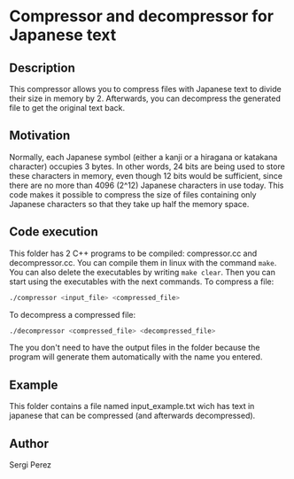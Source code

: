 # Compressor and decompressor for Japanese text

## Description

This compressor allows you to compress files with Japanese text to divide their size in memory by 2. Afterwards, you can decompress the generated file to get the original text back. 

## Motivation

Normally, each Japanese symbol (either a kanji or a hiragana or katakana character) occupies 3 bytes. In other words, 24 bits are being used to store these characters in memory, even though 12 bits would be sufficient, since there are no more than 4096 (2^12) Japanese characters in use today. This code makes it possible to compress the size of files containing only Japanese characters so that they take up half the memory space.

## Code execution

This folder has 2 C++ programs to be compiled: compressor.cc and decompressor.cc. You can compile them in linux with the command `make`. You can also delete the executables by writing `make clear`. Then you can start using the executables with the next commands.
To compress a file:
```bash
./compressor <input_file> <compressed_file>
```
To decompress a compressed file:
```bash
./decompressor <compressed_file> <decompressed_file>
```
The you don't need to have the output files in the folder because the program will generate them automatically with the name you entered.

## Example

This folder contains a file named input_example.txt wich has text in japanese that can be compressed (and afterwards decompressed).

## Author

Sergi Perez
